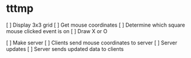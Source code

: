 # tttmp
[ ] Display 3x3 grid
[ ] Get mouse coordinates
[ ] Determine which square mouse clicked event is on
[ ] Draw X or O

[ ] Make server
[ ] Clients send mouse coordinates to server
[ ] Server updates
[ ] Server sends updated data to clients